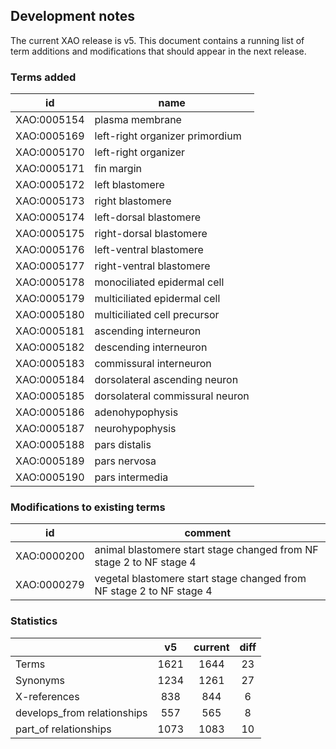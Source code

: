 ## Development notes

The current XAO release is v5. This document contains a running list of term additions and modifications that should appear in the next release.

### Terms added
| id | name |
| --- | --- |
| XAO:0005154 | plasma membrane |
| XAO:0005169 | left-right organizer primordium |
| XAO:0005170 | left-right organizer |
| XAO:0005171 | fin margin |
| XAO:0005172 | left blastomere |
| XAO:0005173 | right blastomere |
| XAO:0005174 | left-dorsal blastomere |
| XAO:0005175 | right-dorsal blastomere |
| XAO:0005176 | left-ventral blastomere |
| XAO:0005177 | right-ventral blastomere |
| XAO:0005178 | monociliated epidermal cell |
| XAO:0005179 | multiciliated epidermal cell |
| XAO:0005180 | multiciliated cell precursor |
| XAO:0005181 | ascending interneuron |
| XAO:0005182 | descending interneuron |
| XAO:0005183 | commissural interneuron |
| XAO:0005184 | dorsolateral ascending neuron |
| XAO:0005185 | dorsolateral commissural neuron |
| XAO:0005186 | adenohypophysis |
| XAO:0005187 | neurohypophysis |
| XAO:0005188 | pars distalis |
| XAO:0005189 | pars nervosa |
| XAO:0005190 | pars intermedia |

### Modifications to existing terms
| id | comment |
| --- | --- |
| XAO:0000200 | animal blastomere start stage changed from NF stage 2 to NF stage 4 |
| XAO:0000279 | vegetal blastomere start stage changed from NF stage 2 to NF stage 4 |

### Statistics
| | v5 | current | diff |
| --- | :---: | :---:| :---: |
| Terms | 1621 | 1644 | 23 |
| Synonyms | 1234 | 1261 | 27 |
| X-references | 838 | 844 | 6 |
| develops_from relationships | 557 | 565 | 8 |
| part_of relationships | 1073 | 1083 | 10 |

